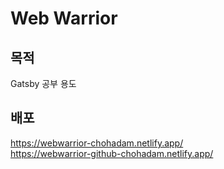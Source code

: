 # Web Warrior

## 목적

Gatsby 공부 용도

## 배포

https://webwarrior-chohadam.netlify.app/   
https://webwarrior-github-chohadam.netlify.app/
